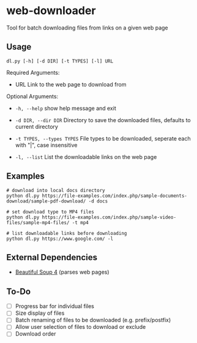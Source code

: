 # web-downloader
Tool for batch downloading files from links on a given web page

## Usage
`dl.py [-h] [-d DIR] [-t TYPES] [-l] URL`

Required Arguments:

* URL                   Link to the web page to download from

Optional Arguments:

* `-h, --help`            show help message and exit
  
* `-d DIR, --dir DIR`     Directory to save the downloaded files, defaults to current directory
  
* `-t TYPES, --types TYPES` File types to be downloaded, seperate each with "|", case insensitive
  
* `-l, --list`            List the downloadable links on the web page

## Examples
```
# download into local docs directory
python dl.py https://file-examples.com/index.php/sample-documents-download/sample-pdf-download/ -d docs

# set download type to MP4 files
python dl.py https://file-examples.com/index.php/sample-video-files/sample-mp4-files/ -t mp4

# list downloadable links before downloading
python dl.py https://www.google.com/ -l
```

## External Dependencies
* [Beautiful Soup 4](https://www.crummy.com/software/BeautifulSoup/) (parses web pages)

## To-Do
- [ ] Progress bar for individual files
- [ ] Size display of files
- [ ] Batch renaming of files to be downloaded (e.g. prefix/postfix)
- [ ] Allow user selection of files to download or exclude
- [ ] Download order
